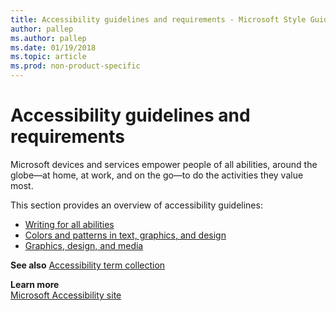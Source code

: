 ```yaml
---
title: Accessibility guidelines and requirements - Microsoft Style Guide
author: pallep
ms.author: pallep
ms.date: 01/19/2018
ms.topic: article
ms.prod: non-product-specific
---
```


# Accessibility guidelines and requirements

Microsoft
devices and services empower people of all abilities, around the globe—at home, at work,
and on the go—to do the activities they value most. 

This section provides an overview of accessibility guidelines:

  - [Writing for all abilities](/style-guide/accessibility/writing-all-abilities)
  - [Colors and patterns in text, graphics, and design](/style-guide/accessibility/colors-patterns-text-graphics-design) 
  - [Graphics, design, and media](/style-guide/accessibility/graphics-design-media)

**See also** [Accessibility term collection](/style-guide/a-z-word-list-term-collections/term-collections/accessibility-terms)

**Learn more**  
[Microsoft Accessibility site](https://www.microsoft.com/en-us/accessibility/)  
